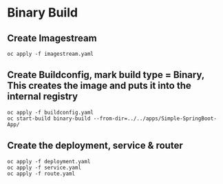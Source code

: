 # Binary Build

## Create Imagestream
```
oc apply -f imagestream.yaml
```

## Create Buildconfig, mark build type = Binary, This creates the image and puts it into the internal registry
```
oc apply -f buildconfig.yaml
oc start-build binary-build --from-dir=../../apps/Simple-SpringBoot-App/
```

## Create the deployment, service & router
```
oc apply -f deployment.yaml
oc apply -f service.yaml
oc apply -f route.yaml
```